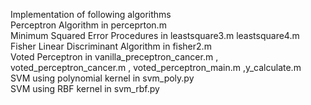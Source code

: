 Implementation of following algorithms<br/>
Perceptron Algorithm in perceprton.m<br/>
 Minimum Squared Error Procedures in leastsquare3.m leastsquare4.m<br/>
 Fisher Linear Discriminant Algorithm in fisher2.m<br/>
Voted Perceptron in vanilla_preceptron_cancer.m , voted_perceptron_cancer.m , voted_perceptron_main.m ,y_calculate.m<br/>
SVM using polynomial kernel in svm_poly.py<br/>
SVM using RBF kernel in svm_rbf.py<br/>
